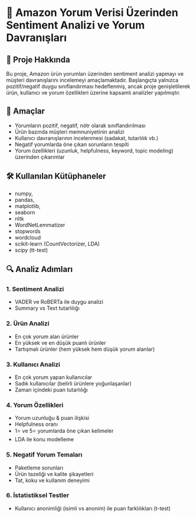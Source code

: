 # 🛒 Amazon Yorum Verisi Üzerinden Sentiment Analizi ve Yorum Davranışları

## 📌 Proje Hakkında

Bu proje, Amazon ürün yorumları üzerinden sentiment analizi yapmayı ve müşteri davranışlarını incelemeyi amaçlamaktadır.
Başlangıçta yalnızca pozitif/negatif duygu sınıflandırması hedeflenmiş, ancak proje genişletilerek ürün, kullanıcı ve yorum özellikleri üzerine kapsamlı analizler yapılmıştır.

## 🎯 Amaçlar
* Yorumların pozitif, negatif, nötr olarak sınıflandırılması
* Ürün bazında müşteri memnuniyetinin analizi
* Kullanıcı davranışlarının incelenmesi (sadakat, tutarlılık vb.)
* Negatif yorumlarda öne çıkan sorunların tespiti
* Yorum özellikleri (uzunluk, helpfulness, keyword, topic modeling) üzerinden çıkarımlar


## 🛠 Kullanılan Kütüphaneler
* numpy,
* pandas,
* matplotlib,
* seaborn
* nltk
* WordNetLemmatizer
*  stopwords
*  wordcloud
*  scikit-learn (CountVectorizer, LDA)
*  scipy (tt-test)

## 🔍 Analiz Adımları
### 1. Sentiment Analizi
* VADER ve RoBERTa ile duygu analizi
* Summary vs Text tutarlılığı

### 2. Ürün Analizi
* En çok yorum alan ürünler
* En yüksek ve en düşük puanlı ürünler
* Tartışmalı ürünler (hem yüksek hem düşük yorum alanlar)

### 3. Kullanıcı Analizi
* En çok yorum yapan kullanıcılar
* Sadık kullanıcılar (belirli ürünlere yoğunlaşanlar)
* Zaman içindeki puan tutarlılığı

### 4. Yorum Özellikleri
* Yorum uzunluğu & puan ilişkisi
* Helpfulness oranı
* 1⭐ ve 5⭐ yorumlarda öne çıkan kelimeler
* LDA ile konu modelleme

### 5. Negatif Yorum Temaları
* Paketleme sorunları
* Ürün tazeliği ve kalite şikayetleri
* Tat, koku ve kullanım deneyimi

### 6. İstatistiksel Testler
* Kullanıcı anonimliği (isimli vs anonim) ile puan farklılıkları (t-test)
